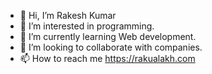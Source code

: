 - 👋 Hi, I’m Rakesh Kumar
- 👀 I’m interested in programming.
- 🌱 I’m currently learning Web development.
- 💞️ I’m looking to collaborate with companies.
- 📫 How to reach me https://rakualakh.com

<!---
raku08 is a ✨ special ✨ repository because its `README.md` (this file) appears on your GitHub profile.
You can click the Preview link to take a look at your changes.
--->
